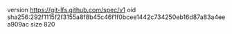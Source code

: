 version https://git-lfs.github.com/spec/v1
oid sha256:292f1115f2f3155a8f8b45c46f1f0bcee1442c734250eb16d87a83a4eea909ac
size 820

